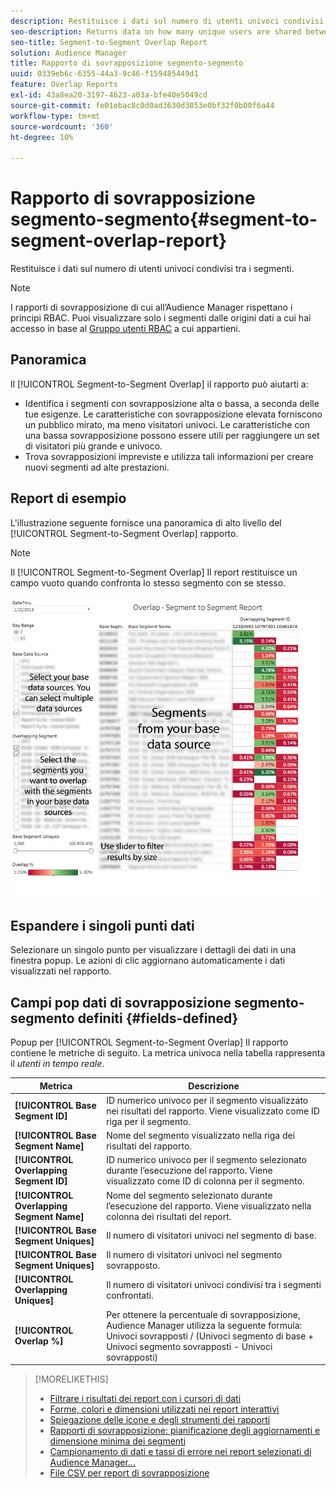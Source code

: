 ```yaml
---
description: Restituisce i dati sul numero di utenti univoci condivisi tra i segmenti.
seo-description: Returns data on how many unique users are shared between your segments.
seo-title: Segment-to-Segment Overlap Report
solution: Audience Manager
title: Rapporto di sovrapposizione segmento-segmento
uuid: 0339eb6c-6355-44a3-9c46-f159485449d1
feature: Overlap Reports
exl-id: 43a8ea20-3197-4623-a03a-bfe40e5049cd
source-git-commit: fe01ebac8c0d0ad3630d3853e0bf32f0b00f6a44
workflow-type: tm+mt
source-wordcount: '360'
ht-degree: 10%

---
```


# Rapporto di sovrapposizione segmento-segmento{#segment-to-segment-overlap-report}

Restituisce i dati sul numero di utenti univoci condivisi tra i segmenti.

>[!NOTE]
>
>I rapporti di sovrapposizione di cui all’Audience Manager rispettano i principi RBAC. Puoi visualizzare solo i segmenti dalle origini dati a cui hai accesso in base al [Gruppo utenti RBAC](/help/using/features/administration/administration-overview.md) a cui appartieni.

<!-- 

c_segment_segment_overlap.xml

 -->

## Panoramica

Il [!UICONTROL Segment-to-Segment Overlap] il rapporto può aiutarti a:

* Identifica i segmenti con sovrapposizione alta o bassa, a seconda delle tue esigenze. Le caratteristiche con sovrapposizione elevata forniscono un pubblico mirato, ma meno visitatori univoci. Le caratteristiche con una bassa sovrapposizione possono essere utili per raggiungere un set di visitatori più grande e univoco.
* Trova sovrapposizioni impreviste e utilizza tali informazioni per creare nuovi segmenti ad alte prestazioni.

## Report di esempio

L&#39;illustrazione seguente fornisce una panoramica di alto livello del [!UICONTROL Segment-to-Segment Overlap] rapporto.

>[!NOTE]
>
>Il [!UICONTROL Segment-to-Segment Overlap] Il report restituisce un campo vuoto quando confronta lo stesso segmento con se stesso.

![](assets/segment-to-segment-overlap.png)

## Espandere i singoli punti dati

Selezionare un singolo punto per visualizzare i dettagli dei dati in una finestra popup. Le azioni di clic aggiornano automaticamente i dati visualizzati nel rapporto.

## Campi pop dati di sovrapposizione segmento-segmento definiti {#fields-defined}

<!-- 

r_s2s_data_pop.xml

 -->

Popup per [!UICONTROL Segment-to-Segment Overlap] Il rapporto contiene le metriche di seguito. La metrica univoca nella tabella rappresenta il *utenti in tempo reale*.

| Metrica | Descrizione |
|---|---|
| **[!UICONTROL Base Segment ID]** | ID numerico univoco per il segmento visualizzato nei risultati del rapporto. Viene visualizzato come ID riga per il segmento. |
| **[!UICONTROL Base Segment Name]** | Nome del segmento visualizzato nella riga dei risultati del rapporto. |
| **[!UICONTROL Overlapping Segment ID]** | ID numerico univoco per il segmento selezionato durante l’esecuzione del rapporto. Viene visualizzato come ID di colonna per il segmento. |
| **[!UICONTROL Overlapping Segment Name]** | Nome del segmento selezionato durante l’esecuzione del rapporto. Viene visualizzato nella colonna dei risultati del report. |
| **[!UICONTROL Base Segment Uniques]** | Il numero di visitatori univoci nel segmento di base. |
| **[!UICONTROL Base Segment Uniques]** | Il numero di visitatori univoci nel segmento sovrapposto. |
| **[!UICONTROL Overlapping Uniques]** | Il numero di visitatori univoci condivisi tra i segmenti confrontati. |
| **[!UICONTROL Overlap %]** | Per ottenere la percentuale di sovrapposizione, Audience Manager utilizza la seguente formula: Univoci sovrapposti / (Univoci segmento di base + Univoci segmento sovrapposti - Univoci sovrapposti) |



>[!MORELIKETHIS]
>
>* [Filtrare i risultati dei report con i cursori di dati](../../reporting/dynamic-reports/data-sliders.md)
>* [Forme, colori e dimensioni utilizzati nei report interattivi](../../reporting/dynamic-reports/interactive-report-technology.md#shapes-colors-sizes)
>* [Spiegazione delle icone e degli strumenti dei rapporti](../../reporting/dynamic-reports/interactive-report-technology.md#icons-tools-explained)
>* [Rapporti di sovrapposizione: pianificazione degli aggiornamenti e dimensione minima dei segmenti](../../reporting/dynamic-reports/overlap-minimum-segment-size.md)
>* [Campionamento di dati e tassi di errore nei report selezionati di Audience Manager...](../../reporting/report-sampling.md)
>* [File CSV per report di sovrapposizione](../../reporting/dynamic-reports/overlap-csv-files.md)

